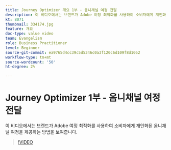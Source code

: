 ```yaml
---
title: Journey Optimizer 개요 1부 - 옴니채널 여정 전달
description: 이 비디오에서는 브랜드가 Adobe 여정 최적화를 사용하여 소비자에게 개인화된 옴니채널 여정을 제공하는 방법을 보여줍니다.
kt: 8071
thumbnail: 334174.jpg
feature: 개요
doc-type: value video
team: Evangelism
role: Business Practitioner
level: Beginner
source-git-commit: ea9765d4cc39c5d5346c0a3f120c6d109f8d1052
workflow-type: tm+mt
source-wordcount: '50'
ht-degree: 2%

---
```



# Journey Optimizer 1부 - 옴니채널 여정 전달

이 비디오에서는 브랜드가 Adobe 여정 최적화를 사용하여 소비자에게 개인화된 옴니채널 여정을 제공하는 방법을 보여줍니다.

>[!VIDEO](https://video.tv.adobe.com/v/334174?quality=12)
